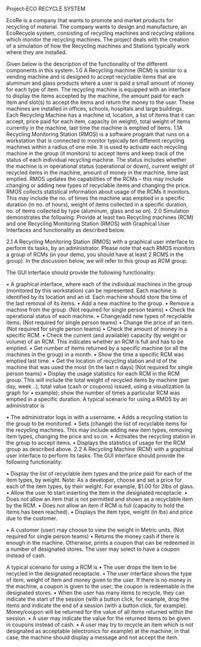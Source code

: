 
Project-ECO RECYCLE SYSTEM

EcoRe is a company that wants to promote and market products for recycling of material. The company wants to design and manufacture, an EcoRecycle system, consisting of recycling machines and recycling stations which monitor the recycling machines. 
The project deals with the creation of  a simulation of how the Recycling machines and Stations typically work where they are installed. 

Given below is the description of the functionality of the different components in this system. 
1.0 A Recycling machine (RCM) is similar to a vending machine and is designed to accept recyclable items that are aluminum and glass products where a user is paid a small amount of money for each type of item. The recycling machine is equipped with an interface to display the items accepted by the machine, the amount paid for each item and slot(s) to accept the items and return the money to the user. These machines are installed in offices, schools, hospitals and large buildings. Each Recycling Machine has a machine id, location, a list of items that it can accept, price paid for each item, capacity (in weight), total weight of items currently in the machine, last time the machine is emptied of items.
1.1A Recycling Monitoring Station (RMOS) is a software program that runs on a workstation that is connected to monitor typically ten different recycling machines within a radius of one mile. It is used to activate each recycling machine in the group (it monitors) to accept items and keep track of the status of each individual recycling machine. The status includes whether the machine is in operational status (operational or down), current weight of recycled items in the machine, amount of money in the machine, time last emptied. RMOS updates the capabilities of the RCMs – this may include changing or adding new types of recyclable items and changing the price. RMOS collects statistical information about usage of the RCMs it monitors. This may include the no. of times the machine was emptied in a specific duration (in no. of hours), weight of items collected in a specific duration, no. of items collected by type (aluminum, glass and so on). 
2.0 Simulation demonstrates the following: 
Provide at least two Recycling machines (RCM) and one Recycling Monitoring Station (RMOS) with Graphical User Interfaces and functionality as described below. 

2.1 A Recycling Monitoring Station (RMOS) with a graphical user interface to perform its tasks, by an administrator. Please note that each RMOS monitors a group of RCMs (in your demo, you should have at least 2 RCMS in the group). In the discussion below, we will refer to this group as RCM group. 

The GUI interface should provide the following functionality: 

•	A graphical interface, where each of the individual machines in the group (monitored by this workstation) can be represented. Each machine is identified by its location and an id. Each machine should store the time of the last removal of its items. 
•	Add a new machine to the group. 
•	Remove a machine from the group. (Not required for single person teams) 
•	Check the operational status of each machine. 
•	Change/add new types of recyclable items. (Not required for single person teams) 
•	Change the price of an item. (Not required for single person teams) 
•	Check the amount of money in a specific RCM. 
•	Check the current (and available) capacity (by weight or volume) of an RCM. This indicates whether an RCM is full and has to be emptied. 
•	Get number of items returned by a specific machine (or all the machines in the group) in a month. 
•	Show the time a specific RCM was emptied last time. 
•	Get the location of recycling station and id of the machine that was used the most (in the last n days) (Not required for single person teams) 
•	Display the usage statistics for each RCM in the RCM group. This will include the total weight of recycled items by machine (per day, week ..), total value (cash or coupons) issued, using a visualization (a graph for 
•	example); show the number of times a particular RCM was emptied in a specific duration. 
A typical scenario for using a RMOS by an administrator is 

•	The administrator logs in with a username. 
•	Adds a recycling station to the group to be monitored. 
•	Sets (change) the list of recyclable items for the recycling machines. This may include adding new item types, removing item types, changing the price and so on. 
•	Activates the recycling station in the group to accept items. 
•	Displays the statistics of usage for the RCM group as described above. 
2.2 A Recycling Machine (RCM) with a graphical user interface to perform its tasks. The GUI interface should provide the following functionality: 

•	Display the list of recyclable item types and the price paid for each of the item types, by weight. Note: As a developer, choose and set a price for each of the item types, by their weight. For example, $1.00 for 2lbs of glass. 
•	Allow the user to start inserting the item in the designated receptacle. 
•	Does not allow an item that is not permitted and shown as a recyclable item by the RCM. 
•	Does not allow an item if RCM is full (capacity to hold the items has been reached). 
•	Displays the item type, weight (in lbs) and price due to the customer. 

•	A customer (user) may choose to view the weight in Metric units. (Not required for single person teams) 
•	Returns the money cash if there is enough in the machine. Otherwise, prints a coupon that can be redeemed in a number of designated stores. The user may select to have a coupon instead of cash. 

A typical scenario for using a RCM is 
•	The user drops the item to be recycled in the designated receptacle. 
•	The user interface shows the type of item, weight of item and money given to the user. If there is no money in the machine, a coupon is given to the user; the coupon is redeemable in the designated stores. 
•	When the user has many items to recycle, they can indicate the start of the session (with a button click, for example, drop the items and indicate the end of a session (with a button click, for example). Money/coupon will be returned for the value of all items returned within the session. 
•	A user may indicate the value for the returned items to be given in coupons instead of cash. 
•	A user may try to recycle an item which is not designated as acceptable (electronics for example) at the machine; in that case, the machine should display a message and not accept the item. 


